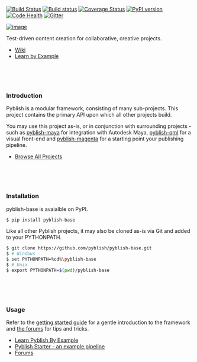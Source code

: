 [![Build Status][travis-image]][travis-link]
[![Build status][appveyor-image]](https://ci.appveyor.com/project/mottosso/pyblish)
[![Coverage Status][cover-image]][cover-link]
[![PyPI version][pypi-image]][pypi-link]
[![Code Health][landscape-image]][landscape-repo]
[![Gitter][gitter-image]](https://gitter.im/pyblish/pyblish?utm_source=badge&utm_medium=badge&utm_campaign=pr-badge&utm_content=badge)

[![image](https://cloud.githubusercontent.com/assets/2152766/12704326/b6ff015c-c850-11e5-91be-68d824526f13.png)](https://www.youtube.com/watch?v=j5uUTW702-U)

Test-driven content creation for collaborative, creative projects.

- [Wiki](../../wiki)
- [Learn by Example](http://learn.pyblish.com)

<br>
<br>
<br>

### Introduction

Pyblish is a modular framework, consisting of many sub-projects. This project contains the primary API upon which all other projects build.

You may use this project as-is, or in conjunction with surrounding projects - such as [pyblish-maya][] for integration with Autodesk Maya, [pyblish-qml][] for a visual front-end and [pyblish-magenta][] for a starting point your publishing pipeline.

[pyblish-maya]: https://github.com/pyblish/pyblish-maya
[pyblish-qml]: https://github.com/pyblish/pyblish-qml
[pyblish-magenta]: https://github.com/pyblish/pyblish-magenta

- [Browse All Projects](https://github.com/pyblish)

<br>
<br>
<br>

### Installation

pyblish-base is avaialble on PyPI.

```bash
$ pip install pyblish-base
```

Like all other Pyblish projects, it may also be cloned as-is via Git and added to your PYTHONPATH.

```bash
$ git clone https://github.com/pyblish/pyblish-base.git
$ # Windows
$ set PYTHONPATH=%cd%\pyblish-base
$ # Unix
$ export PYTHONPATH=$(pwd)/pyblish-base
```

<br>
<br>
<br>

### Usage

Refer to the [getting started guide](http://learn.pyblish.com) for a gentle introduction to the framework and [the forums](http://forums.pyblish.com) for tips and tricks.

- [Learn Pyblish By Example](http://learn.pyblish.com)
- [Pyblish Starter - an example pipeline](http://pyblish.com/pyblish-starter)
- [Forums](http://forums.pyblish.com)

[travis-image]: https://travis-ci.org/pyblish/pyblish-base.svg?branch=master
[travis-link]: https://travis-ci.org/pyblish/pyblish-base

[appveyor-image]: https://ci.appveyor.com/api/projects/status/github/pyblish/pyblish-base?svg=true

[cover-image]: https://coveralls.io/repos/pyblish/pyblish-base/badge.svg
[cover-link]: https://coveralls.io/r/pyblish/pyblish-base
[pypi-image]: https://badge.fury.io/py/pyblish.svg
[pypi-link]: http://badge.fury.io/py/pyblish
[landscape-image]: https://landscape.io/github/pyblish/pyblish-base/master/landscape.png
[landscape-repo]: https://landscape.io/github/pyblish/pyblish-base/master
[gitter-image]: https://badges.gitter.im/Join%20Chat.svg
